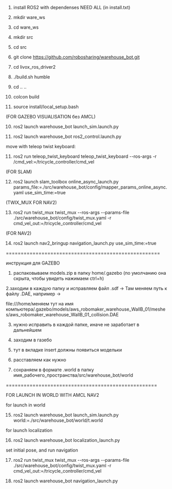 1. install ROS2 with dependenses NEED ALL   (in install.txt)

2. mkdir ware_ws

3. cd ware_ws

4. mkdir src

5. cd src

6. git clone https://github.com/robosharing/warehouse_bot.git

7. cd livox_ros_driver2

8. ./build.sh humble

9. cd .. ..

10. colcon build 

11. source install/local_setup.bash

(FOR GAZEBO VISUALISATION без AMCL)

10. ros2 launch warehouse_bot launch_sim.launch.py

11. ros2 launch warehouse_bot ros2_control.launch.py

move with teleop twist keyboard:

11.  ros2 run teleop_twist_keyboard teleop_twist_keyboard --ros-args -r /cmd_vel:=/tricycle_controller/cmd_vel

(FOR SLAM)

12. ros2 launch slam_toolbox online_async_launch.py params_file:=./src/warehouse_bot/config/mapper_params_online_async.yaml use_sim_time:=true 

(TWIX_MUX FOR NAV2)

13. ros2 run twist_mux twist_mux --ros-args --params-file ./src/warehouse_bot/config/twist_mux.yaml -r cmd_vel_out:=/tricycle_controller/cmd_vel 

(FOR NAV2)

14. ros2 launch nav2_bringup navigation_launch.py use_sim_time:=true





====================================================

инструкция для GAZEBO 

1. распаковываем models.zip в папку home/.gazebo (по умолчанию она скрыта, чтобы увидеть нажимаем ctrl+h)

2.заходим в каждую папку и исправляем файл .sdf -> Там меняем путь к файлу  .DAE, например -> 

<uri>file:///home/меняем тут на имя компьютера/.gazebo/models/aws_robomaker_warehouse_WallB_01/meshes/aws_robomaker_warehouse_WallB_01_collision.DAE</uri>

3. нужно исправить в каждой папке, иначе не заработает в дальнейшем

4. заходим в газебо

5. тут в вкладке insert должны появиться модельки

6. расставляем как нужно

7. сохраняем в формате .world в папку имя_рабочего_пространства/src/warehouse_bot/world


===================================================

FOR LAUNCH IN WORLD WITH AMCL NAV2

for launch in world

15. ros2 launch warehouse_bot launch_sim.launch.py world:=./src/warehouse_bot/world/t.world

for launch localization 

16. ros2 launch warehouse_bot localization_launch.py

set initial pose, and run navigation 

17. ros2 run twist_mux twist_mux --ros-args --params-file ./src/warehouse_bot/config/twist_mux.yaml -r cmd_vel_out:=/tricycle_controller/cmd_vel

18. ros2 launch warehouse_bot navigation_launch.py

